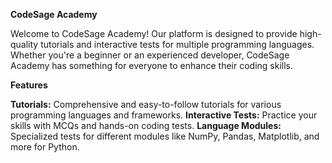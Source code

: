 **CodeSage Academy**

Welcome to CodeSage Academy! Our platform is designed to provide high-quality tutorials and interactive tests for multiple programming languages. Whether you're a beginner or an experienced developer, CodeSage Academy has something for everyone to enhance their coding skills.

**Features**

**Tutorials:** Comprehensive and easy-to-follow tutorials for various programming languages and frameworks.
**Interactive Tests:** Practice your skills with MCQs and hands-on coding tests.
**Language Modules:** Specialized tests for different modules like NumPy, Pandas, Matplotlib, and more for Python.

